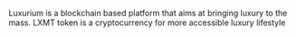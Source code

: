 Luxurium is a blockchain based platform that aims at bringing luxury to the mass. LXMT token is a cryptocurrency for more accessible luxury lifestyle
